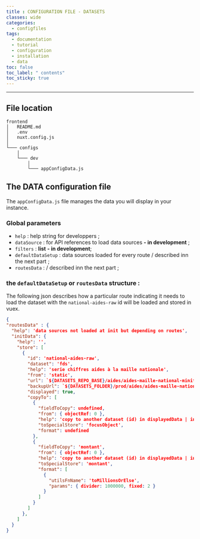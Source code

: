 ```yaml
---
title : CONFIGURATION FILE - DATASETS
classes: wide
categories:
  - configfiles
tags:
  - documentation
  - tutorial
  - configuration
  - installation
  - data
toc: false
toc_label: " contents"
toc_sticky: true
---
```


--------

## File location

```shell
frontend
│   README.md
│   .env
│   nuxt.config.js
│
└─── configs
    │
    └─── dev
        │
        └─── appConfigData.js

```

## The DATA configuration file

The `appConfigData.js` file manages the data you will display in your instance.

### Global parameters

- `help` : help string for developpers ;
- `dataSource` : for API references to load data sources **- in development** ; 
- `filters` : **list** **- in development**; 
- `defaultDataSetup` : data sources loaded for every route / described inn the next part ;
- `routesData` : / described inn the next part ;


### the `defaultDataSetup` or `routesData` structure :

The following json describes how a particular route indicating it needs to load the dataset with the `national-aides-raw` id  will be loaded and stored in vuex.

```json
{
"routesData" : {
  "help": 'data sources not loaded at init but depending on routes',
  "initData": {
    "help": '',
    "store": [
      {
        "id": 'national-aides-raw',
        "dataset": 'fds',
        "help": 'serie chiffres aides à la maille nationale',
        "from": 'static',
        "url": `${DATASETS_REPO_BASE}/aides/aides-maille-national-minify.json`,
        "backupUrl": `${DATASETS_FOLDER}/prod/aides/aides-maille-national.json`,
        "displayed": true,
        "copyTo": [
          {
            "fieldToCopy": undefined,
            "from": { objectRef: 0 },
            "help": 'copy to another dataset (id) in displayedData | initData',
            "toSpecialStore": 'focusObject',
            "format": undefined
          },
          {
            "fieldToCopy": 'montant',
            "from": { objectRef: 0 },
            "help": 'copy to another dataset (id) in displayedData | initData',
            "toSpecialStore": 'montant',
            "format": [
              {
                "utilsFnName": 'toMillionsOrElse',
                "params": { divider: 1000000, fixed: 2 }
              }
            ]
          }
        ]
      },
    ]
  }
}
```
